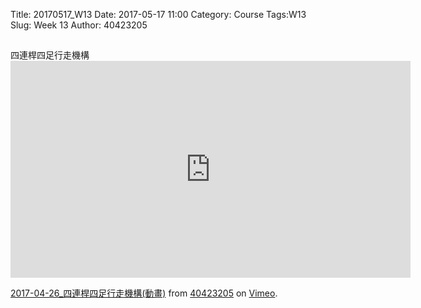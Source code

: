 Title: 20170517_W13 
Date: 2017-05-17 11:00
Category: Course
Tags:W13
Slug: Week 13
Author: 40423205

##

<p>四連桿四足行走機構
<iframe src="https://player.vimeo.com/video/214869893" width="640" height="347" frameborder="0" webkitallowfullscreen mozallowfullscreen allowfullscreen></iframe>
<p><a href="https://vimeo.com/214869893">2017-04-26_四連桿四足行走機構(動畫)</a> from <a href="https://vimeo.com/user63868127">40423205</a> on <a href="https://vimeo.com">Vimeo</a>.</p>
